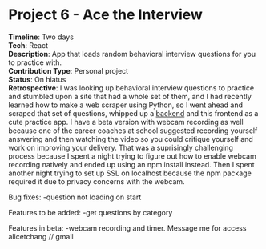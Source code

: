 # Project 6 - Ace the Interview 
**Timeline**: Two days  
**Tech**: React  
**Description**: App that loads random behavioral interview questions for you to practice with.     
**Contribution Type**: Personal project  
**Status**: On hiatus  
**Retrospective**: I was looking up behavioral interview questions to practice and stumbled upon a site that had a whole set of them, and I had recently learned how to make a web scraper using Python, so I went ahead and scraped that set of questions, whipped up a [backend](https://github.com/RococoCoding/ace-it-backend) and this frontend as a cute practice app. I have a beta version with webcam recording as well because one of the career coaches at school suggested recording yourself answering and then watching the video so you could critique yourself and work on improving your delivery. That was a suprisingly challenging process because I spent a night trying to figure out how to enable webcam recording natively and ended up using an npm install instead. Then I spent another night trying to set up SSL on localhost because the npm package required it due to privacy concerns with the webcam. 

Bug fixes:
  -question not loading on start

Features to be added:
  -get questions by category
  
Features in beta:
 -webcam recording and timer. Message me for access alicetchang // gmail
